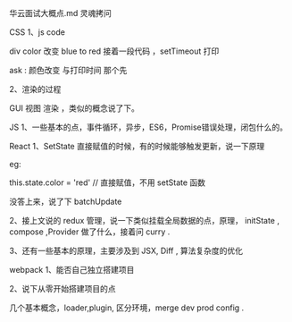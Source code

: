 华云面试大概点.md
灵魂拷问

CSS
1、js code

div color 改变 blue to red 接着一段代码 ，setTimeout 打印

ask : 颜色改变 与打印时间 那个先

2、渲染的过程

GUI 视图 渲染 ，类似的概念说了下。

JS
1、一些基本的点，事件循环，异步，ES6，Promise错误处理，闭包什么的。

React
1、SetState 直接赋值的时候，有的时候能够触发更新，说一下原理

eg:


this.state.color = 'red'  //  直接赋值，不用 setState 函数

没答上来，说了下 batchUpdate

2、接上文说的 redux 管理，说一下类似挂载全局数据的点，原理， initState , compose ,Provider 做了什么，接着问 curry .

3、还有一些基本的原理，主要涉及到 JSX, Diff , 算法复杂度的优化

webpack
1、能否自己独立搭建项目

2、说下从零开始搭建项目的点

几个基本概念，loader,plugin, 区分环境，merge dev prod config .